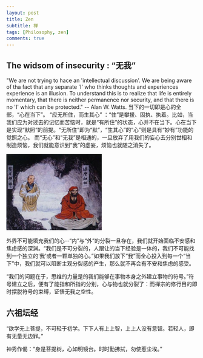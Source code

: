 ```yaml
---
layout: post
title: Zen
subtitle: 禅
tags: [Philosophy, zen]
comments: true
---
```



## The widsom of insecurity : “无我”

"We are not trying to hace an 'intellectual discussion'. We are being aware of tha fact that any separate 'I' who thinks thoughts and experiences experience is an illusion. To understand this is to realize that life is entirely momentary, that there is neither permanence nor security, and that there is no 'I' which can be protected." -- Alan W. Watts.
当下的一切即是心的全部，“心在当下”。
“应无所住，而生其心” ：“住”是攀援、固执、执着。比如，当我们应为对过去的记忆而苦恼时，就是“有所住”的状态，心并不在当下。心在当下是实现“默照”的前提。“无所住”即为“默”，“生其心”的“心”则是具有“妙有”功能的觉照之心。
而“无心”和“无我”是相通的，一旦放弃了用我们的妄心去分别世相和制造烦恼，我们就能意识到“我”的虚妄，烦恼也就随之消失了。

<img src="../assets/post_image/huike.jpg" alt="Train Block" class="mx-auto d-block" width="50%">

外界不可能填充我们的心--“内”与“外”的分裂一旦存在，我们就开始面临不安感和焦虑感的深渊。“我们是不可分裂的，人跟让的当下经验是一体的，我们不可能找到一个独立的‘我’或者一颗单独的心。”如果我们放下“我”而全心投入到每一个“当下”中，我们就可以阻断主观分裂感的产生，那么就不再会有不安和焦虑的感受。

“我们的问题在于，思维的力量是的我们能够在事物本身之外建立事物的符号。”符号建立之后，便有了能指和所指的分别，心与物也就分裂了：而禅宗的修行目的即时摆脱符号的束缚，证悟无我之空性。

## 六祖坛经

“欲学无上菩提，不可轻于初学。下下人有上上智，上上人没有意智。若轻人，即有无量无边罪。”

神秀作偈：“身是菩提树，心如明镜台。时时勤拂拭，勿使惹尘埃。”
